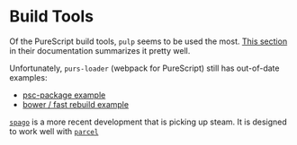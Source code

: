 # Build Tools

Of the PureScript build tools, `pulp` seems to be used the most. [This section](https://github.com/purescript-contrib/pulp#what-if-i-need-something-a-bit-more-complicated) in their documentation summarizes it pretty well.

Unfortunately, `purs-loader` (webpack for PureScript) still has out-of-date examples:
- [psc-package example](https://github.com/ethul/purescript-webpack-example/tree/psc-package)
- [bower / fast rebuild example](https://github.com/ethul/purescript-webpack-example/tree/fast-rebuilds)

[`spago`](https://github.com/spacchetti/spago) is a more recent development that is picking up steam. It is designed to work well with [`parcel`](https://parceljs.org/)
